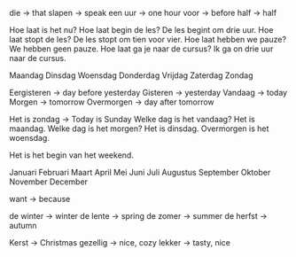 die     -> that
slapen  -> speak
een uur -> one hour
voor    -> before
half    -> half

Hoe laat is het nu?
Hoe laat begin de les? De les begint om drie uur.
Hoe laat stopt de les? De les stopt om tien voor vier.
Hoe laat hebben we pauze? We hebben geen pauze.
Hoe laat ga je naar de cursus? Ik ga on drie uur naar de cursus.

Maandag
Dinsdag
Woensdag
Donderdag
Vrijdag
Zaterdag
Zondag

Eergisteren -> day before yesterday
Gisteren    -> yesterday
Vandaag     -> today
Morgen      -> tomorrow
Overmorgen  -> day after tomorrow

Het is zondag  -> Today is Sunday
Welke dag is het vandaag? Het is maandag.
Welke dag is het morgen? Het is dinsdag.
Overmorgen is het woensdag.

Het is het begin van het weekend.

Januari
Februari
Maart
April
Mei
Juni
Juli
Augustus
September
Oktober
November
December

want -> because

de winter -> winter
de lente  -> spring
de zomer  -> summer
de herfst -> autumn

Kerst     -> Christmas
gezellig  -> nice, cozy
lekker    -> tasty, nice
